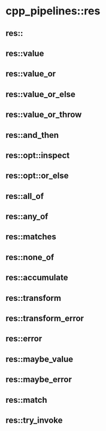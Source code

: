 # cpp_pipelines::res

## res::

## res::value
## res::value_or
## res::value_or_else
## res::value_or_throw

## res::and_then
## res::opt::inspect
## res::opt::or_else

## res::all_of
## res::any_of
## res::matches
## res::none_of

## res::accumulate

## res::transform
## res::transform_error

## res::error
## res::maybe_value
## res::maybe_error

## res::match

## res::try_invoke
